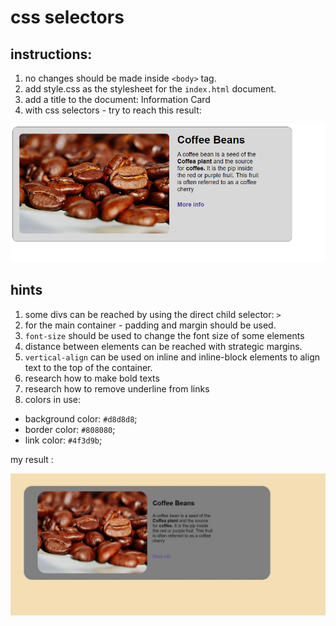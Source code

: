 # css selectors

## instructions:

1. no changes should be made inside `<body>` tag.
2. add style.css as the stylesheet for the `index.html` document.
3. add a title to the document: Information Card
4. with css selectors - try to reach this result:

![alt text](./result/result.png "Result after changes")

## hints

1. some divs can be reached by using the direct child selector: `>`
2. for the main container - padding and margin should be used.
3. `font-size` should be used to change the font size of some elements
4. distance between elements can be reached with strategic margins.
5. `vertical-align` can be used on inline and inline-block elements to align text to the top of the container.
6. research how to make bold texts
7. research how to remove underline from links
8. colors in use:
 - background color: `#d8d8d8`;
 - border color: `#808080`;
 - link color: `#4f3d9b`;
 
 
 my result :
 
 ![alt text](https://github.com/dimastar2310/html-homework/blob/master/html-homework/css.jpg "Result after changes")
